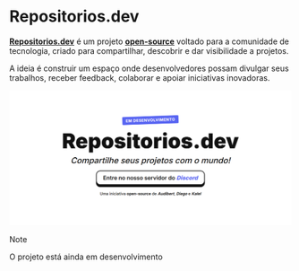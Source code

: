 # Repositorios.dev

**[Repositorios.dev](https://www.repositorios.dev)** é um projeto **[open-source](https://opensource.org/osd)** voltado para a comunidade de tecnologia, criado para compartilhar, descobrir e dar visibilidade a projetos.

A ideia é construir um espaço onde desenvolvedores possam divulgar seus trabalhos, receber feedback, colaborar e apoiar iniciativas inovadoras.

![Logo do Repositorios.dev](media/image.png)

> [!NOTE]
> O projeto está ainda em desenvolvimento
